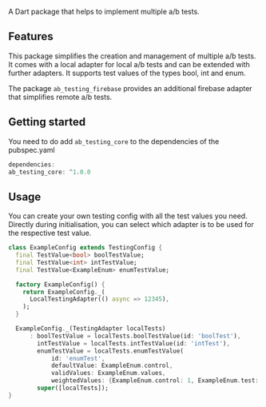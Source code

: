 A Dart package that helps to implement multiple a/b tests.

## Features

This package simplifies the creation and management of multiple a/b tests. It comes with a local adapter for local a/b tests and can be extended with further adapters. It supports test values of the types bool, int and enum.

The package `ab_testing_firebase` provides an additional firebase adapter that simplifies remote a/b tests.


## Getting started

You need to do add `ab_testing_core` to the dependencies of the pubspec.yaml

```dart
dependencies:
ab_testing_core: ^1.0.0
```

## Usage

You can create your own testing config with all the test values you need. Directly during initialisation, you can select which adapter is to be used for the respective test value.

```dart
class ExampleConfig extends TestingConfig {
  final TestValue<bool> boolTestValue;
  final TestValue<int> intTestValue;
  final TestValue<ExampleEnum> enumTestValue;

  factory ExampleConfig() {
    return ExampleConfig._(
      LocalTestingAdapter(() async => 12345),
    );
  }

  ExampleConfig._(TestingAdapter localTests)
      : boolTestValue = localTests.boolTestValue(id: 'boolTest'),
        intTestValue = localTests.intTestValue(id: 'intTest'),
        enumTestValue = localTests.enumTestValue(
            id: 'enumTest',
            defaultValue: ExampleEnum.control,
            validValues: ExampleEnum.values,
            weightedValues: {ExampleEnum.control: 1, ExampleEnum.test: 1}),
        super([localTests]);
}
```
